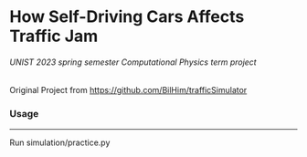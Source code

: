 # How Self-Driving Cars Affects Traffic Jam

###### UNIST 2023 spring semester Computational Physics term project

Original Project from <https://github.com/BilHim/trafficSimulator>

### Usage

------------
Run simulation/practice.py
